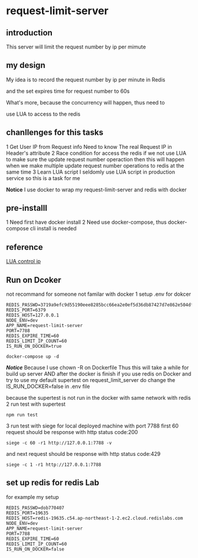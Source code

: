 # request-limit-server

## introduction

This server will limit the request number by ip per mimute 

## my design

My idea is to record the request number by ip per minute in Redis

and the set expires time for request number to  60s

What's more, because the concurrency will happen, thus need to 

use LUA to access to the redis

## chanllenges for this tasks 

1 Get User IP from Request info
Need to know The real Request IP in Header's attribute
2 Race condition for access the redis
if we not use LUA to make sure the update request number operaction
then this will happen when we make multiple update request number operations to redis at the same time
3 Learn LUA script
I seldomly use LUA script in production service so this is a task for me

**Notice**
I use docker to wrap my request-limit-server and redis with docker 
## pre-installl
1 Need first have docker install
2 Need use docker-compose, thus docker-compose cli install is needed
## reference 
[LUA control ip](https://zhuanlan.zhihu.com/p/77484377)

## Run on Dcoker
not recommand for someone not familar with docker
1 setup .env for dokcer
```shell=
REDIS_PASSWD=3719a9efc9d55190eee8285bcc66ea2e0ef5d36db87427d7e862e504df435f0b
REDIS_PORT=6379
REDIS_HOST=127.0.0.1
NODE_ENV=dev
APP_NAME=request-limit-server
PORT=7788
REDIS_EXPIRE_TIME=60
REDIS_LIMIT_IP_COUNT=60
IS_RUN_ON_DOCKER=true
```
```shell=
docker-compose up -d
```
***Notice***
Because I use chown -R  on Dockerfile
Thus this will take a while for build up server
AND after the docker is finish
if you use redis on Docker and try to use  my default supertest on request_limit_server
do change the IS_RUN_DOCKER=false in .env file

because the supertest is not run in the docker with same network with redis
2 run test with supertest
```shell=
npm run test
```
3 run test with siege for local deployed machine with port 7788
first 60 request should be response with http status code:200
```shell=
siege -c 60 -r1 http://127.0.0.1:7788 -v
```
and next request should be response with http status code:429
```shell=
siege -c 1 -r1 http://127.0.0.1:7788
```
## set up redis for redis Lab
for example my setup
```shell=
REDIS_PASSWD=dob770407
REDIS_PORT=19635
REDIS_HOST=redis-19635.c54.ap-northeast-1-2.ec2.cloud.redislabs.com
NODE_ENV=dev
APP_NAME=request-limit-server
PORT=7788
REDIS_EXPIRE_TIME=60
REDIS_LIMIT_IP_COUNT=60
IS_RUN_ON_DOCKER=false
```